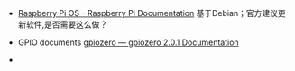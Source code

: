 - [Raspberry Pi OS - Raspberry Pi Documentation](https://www.raspberrypi.com/documentation/computers/os.html)
	基于Debian；官方建议更新软件,是否需要这么做？


- GPIO documents [gpiozero — gpiozero 2.0.1 Documentation](https://gpiozero.readthedocs.io/en/latest/) 
- 




